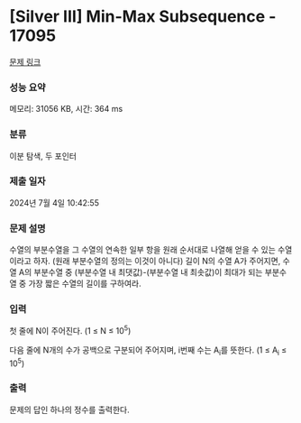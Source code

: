 # [Silver III] Min-Max Subsequence - 17095 

[문제 링크](https://www.acmicpc.net/problem/17095) 

### 성능 요약

메모리: 31056 KB, 시간: 364 ms

### 분류

이분 탐색, 두 포인터

### 제출 일자

2024년 7월 4일 10:42:55

### 문제 설명

<p>수열의 부분수열을 그 수열의 연속한 일부 항을 원래 순서대로 나열해 얻을 수 있는 수열이라고 하자. (원래 부분수열의 정의는 이것이 아니다) 길이 N의 수열 A가 주어지면, 수열 A의 부분수열 중 (부분수열 내 최댓값)-(부분수열 내 최솟값)이 최대가 되는 부분수열 중 가장 짧은 수열의 길이를 구하여라.</p>

### 입력 

 <p>첫 줄에 N이 주어진다. (1 ≤ N ≤ 10<sup>5</sup>)</p>

<p>다음 줄에 N개의 수가 공백으로 구분되어 주어지며, i번째 수는 A<sub>i</sub>를 뜻한다. (1 ≤ A<sub>i</sub> ≤ 10<sup>5</sup>)</p>

### 출력 

 <p>문제의 답인 하나의 정수를 출력한다.</p>

